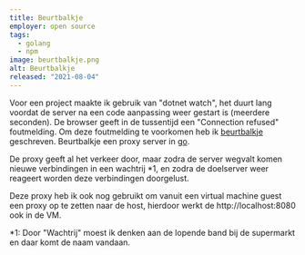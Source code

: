 ```yaml
---
title: Beurtbalkje
employer: open source
tags:
  - golang
  - npm
image: beurtbalkje.png
alt: Beurtbalkje
released: "2021-08-04"
---
```


Voor een project maakte ik gebruik van "dotnet watch", het duurt lang voordat de server na een code aanpassing weer gestart is (meerdere seconden).
De browser geeft in de tussentijd een "Connection refused" foutmelding.
Om deze foutmelding te voorkomen heb ik [beurtbalkje](https://www.npmjs.com/package/beurtbalkje) geschreven. Beurtbalkje een proxy server in [go](https://golang.org/).

De proxy geeft al het verkeer door, maar zodra de server wegvalt komen nieuwe verbindingen in een wachtrij \*1, en zodra de doelserver weer reageert worden deze verbindingen doorgelust.

Deze proxy heb ik ook nog gebruikt om vanuit een virtual machine guest een proxy op te zetten naar de host, hierdoor werkt de http://localhost:8080 ook in de VM.

\*1: Door "Wachtrij" moest ik denken aan de lopende band bij de supermarkt en daar komt de naam vandaan.
